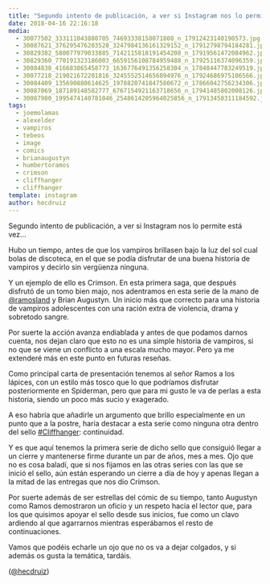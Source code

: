 ```yaml
---
title: "Segundo intento de publicación, a ver si Instagram nos lo permite está vez"
date: 2018-04-16 22:16:18
media: 
  - 30077502_333111043880705_74693338158071808_n_17912423140190573.jpg
  - 30087621_376295476203528_3247984136161329152_n_17912798794184281.jpg
  - 30829382_580077979033885_7142115818191454208_n_17919561472084962.jpg
  - 30829360_770191323186003_6659156108784959488_n_17925116374096359.jpg
  - 30084838_416683865458773_1636776491356258304_n_17848447783249519.jpg
  - 30077218_219021672201816_3245552514656894976_n_17924686975106566.jpg
  - 30084409_135690880614625_1978820741847580672_n_17866042756234306.jpg
  - 30087069_187189148582777_6767154921163718656_n_17941485802008126.jpg
  - 30087980_1995474140781046_2548614205964025856_n_17913458311184592.jpg
tags: 
  - joemolamas
  - alexelder
  - vampiros
  - tebeos
  - image
  - comics
  - brianaugustyn
  - humbertoramos
  - crimson
  - cliffhanger
  - cliffhanger
template: instagram
author: hecdruiz
---
```


Segundo intento de publicación, a ver si Instagram nos lo permite está vez...

Hubo un tiempo, antes de que los vampiros brillasen bajo la luz del sol cual bolas de discoteca, en el que se podía disfrutar de una buena historia de vampiros y decirlo sin vergüenza ninguna.

Y un ejemplo de ello es Crimson. En esta primera saga, que después disfrutó de un tomo bien majo, nos adentramos en esta serie de la mano de  [@ramosland](https://instagram.com/ramosland) y Brian Augustyn. Un inicio más que correcto para una historia de vampiros adolescentes con una ración extra de violencia, drama y sobretodo sangre.

Por suerte la acción avanza endiablada y antes de que podamos darnos cuenta, nos dejan claro que esto no es una simple historia de vampiros, si no que se viene un conflicto a una escala mucho mayor. Pero ya me extenderé más en este punto en futuras reseñas.

Como principal carta de presentación tenemos al señor Ramos a los lápices, con un estilo más tosco que lo que podríamos disfrutar posteriormente en Spiderman, pero que para mi gusto le va de perlas a esta historia, siendo un poco más sucio y exagerado.

A eso habría que añadirle un argumento que brillo especialmente en un punto que a la postre, haría destacar a esta serie como ninguna otra dentro del sello [#Cliffhanger](/tags/cliffhanger): continuidad.

Y es que aquí tenemos la primera serie de dicho sello que consiguió llegar a un cierre y mantenerse firme durante un par de años, mes a mes. Ojo que no es cosa baladí, que si nos fijamos en las otras series con las que se inició el sello, aún están esperando un cierre a día de hoy y apenas llegan a la mitad de las entregas que nos dio Crimson.

Por suerte además de ser estrellas del cómic de su tiempo, tanto Augustyn como Ramos demostraron un oficio y un respeto hacia el lector que, para los que quisimos apoyar el sello desde sus inicios, fue como un clavo ardiendo al que agarrarnos mientras esperábamos el resto de continuaciones.

Vamos que podéis echarle un ojo que no os va a dejar colgados, y si además os gusta la temática, tardáis.

([@hecdruiz](https://instagram.com/hecdruiz))
